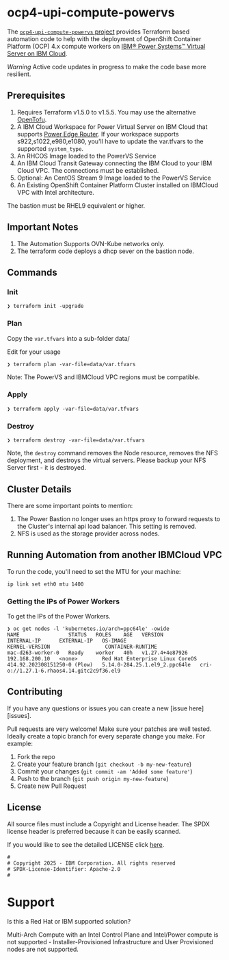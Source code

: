 # ocp4-upi-compute-powervs

The [`ocp4-upi-compute-powervs` project](https://github.com/ibm/ocp4-upi-compute-powervs) provides Terraform based automation code to help with the deployment of OpenShift Container Platform (OCP) 4.x compute workers on [IBM® Power Systems™ Virtual Server on IBM Cloud](https://www.ibm.com/cloud/power-virtual-server).

*Warning* Active code updates in progress to make the code base more resilient.

## Prerequisites

1. Requires Terraform v1.5.0 to v1.5.5. You may use the alternative [OpenTofu](https://opentofu.org/docs/intro/install/).
2. A IBM Cloud Workspace for Power Virtual Server on IBM Cloud that supports [Power Edge Router](https://cloud.ibm.com/docs/power-iaas?topic=power-iaas-per). If your workspace supports s922,s1022,e980,e1080, you'll have to update the var.tfvars to the supported `system_type`.
3. An RHCOS Image loaded to the PowerVS Service
4. An IBM Cloud Transit Gateway connecting the IBM Cloud to your IBM Cloud VPC. The connections must be established.
5. Optional: An CentOS Stream 9 Image loaded to the PowerVS Service
6. An Existing OpenShift Container Platform Cluster installed on IBMCloud VPC with Intel architecture.

The bastion must be RHEL9 equivalent or higher.

## Important Notes
1. The Automation Supports OVN-Kube networks only.
2. The terraform code deploys a dhcp sever on the bastion node.

## Commands

### Init 

```
❯ terraform init -upgrade
```

### Plan

Copy the `var.tfvars` into a sub-folder data/

Edit for your usage

```
❯ terraform plan -var-file=data/var.tfvars
```

Note: The PowerVS and IBMCloud VPC regions must be compatible.

### Apply 

```
❯ terraform apply -var-file=data/var.tfvars
```

### Destroy

```
❯ terraform destroy -var-file=data/var.tfvars
```

Note, the `destroy` command removes the Node resource, removes the NFS deployment, and destroys the virtual servers. Please backup your NFS Server first - it is destroyed.

## Cluster Details

There are some important points to mention:

1. The Power Bastion no longer uses an https proxy to forward requests to the Cluster's internal api load balancer. This setting is removed.
2. NFS is used as the storage provider across nodes.

## Running Automation from another IBMCloud VPC

To run the code, you'll need to set the MTU for your machine: 

```
ip link set eth0 mtu 1400
```

### Getting the IPs of Power Workers

To get the IPs of the Power Workers. 

```
❯ oc get nodes -l 'kubernetes.io/arch=ppc64le' -owide
NAME                STATUS   ROLES    AGE   VERSION           INTERNAL-IP      EXTERNAL-IP   OS-IMAGE                                                       KERNEL-VERSION                  CONTAINER-RUNTIME
mac-d263-worker-0   Ready    worker   40h   v1.27.4+4e87926   192.168.200.10   <none>        Red Hat Enterprise Linux CoreOS 414.92.202308151250-0 (Plow)   5.14.0-284.25.1.el9_2.ppc64le   cri-o://1.27.1-6.rhaos4.14.gitc2c9f36.el9
```

## Contributing

If you have any questions or issues you can create a new [issue here][issues].

Pull requests are very welcome! Make sure your patches are well tested.
Ideally create a topic branch for every separate change you make. For
example:

1. Fork the repo
2. Create your feature branch (`git checkout -b my-new-feature`)
3. Commit your changes (`git commit -am 'Added some feature'`)
4. Push to the branch (`git push origin my-new-feature`)
5. Create new Pull Request

## License

All source files must include a Copyright and License header. The SPDX license header is 
preferred because it can be easily scanned.

If you would like to see the detailed LICENSE click [here](LICENSE).

```text
#
# Copyright 2025 - IBM Corporation. All rights reserved
# SPDX-License-Identifier: Apache-2.0
#
```

# Support
Is this a Red Hat or IBM supported solution?

Multi-Arch Compute with an Intel Control Plane and Intel/Power compute is not supported - Installer-Provisioned Infrastructure and User Provisioned nodes are not supported.
